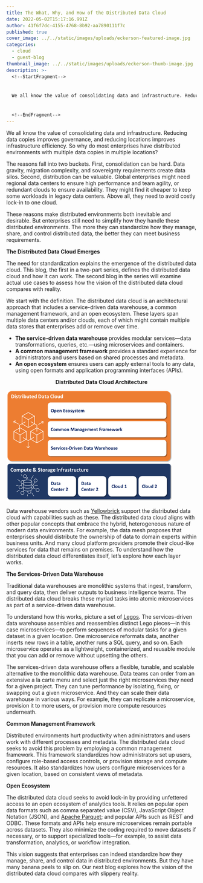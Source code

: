 ```yaml
---
title: The What, Why, and How of the Distributed Data Cloud
date: 2022-05-02T15:17:16.991Z
author: 41f6f7dc-4155-4768-8b92-aa7890111f7c
published: true
cover_image: ../../static/images/uploads/eckerson-featured-image.jpg
categories:
  - cloud
  - guest-blog
thumbnail_image: ../../static/images/uploads/eckerson-thumb-image.jpg
description: >-
  <!--StartFragment-->


  We all know the value of consolidating data and infrastructure. Reducing data copies improves governance, and reducing locations improves infrastructure efficiency. 


  <!--EndFragment-->
---
```

We all know the value of consolidating data and infrastructure. Reducing data copies improves governance, and reducing locations improves infrastructure efficiency. So why do most enterprises have distributed environments with multiple data copies in multiple locations?

The reasons fall into two buckets. First, consolidation can be hard. Data gravity, migration complexity, and sovereignty requirements create data silos. Second, distribution can be valuable. Global enterprises might need regional data centers to ensure high performance and team agility, or redundant clouds to ensure availability. They might find it cheaper to keep some workloads in legacy data centers. Above all, they need to avoid costly lock-in to one cloud.

These reasons make distributed environments both inevitable and desirable. But enterprises still need to simplify how they handle these distributed environments. The more they can standardize how they manage, share, and control distributed data, the better they can meet business requirements.

**The Distributed Data Cloud Emerges**

The need for standardization explains the emergence of the distributed data cloud. This blog, the first in a two-part series, defines the distributed data cloud and how it can work. The second blog in the series will examine actual use cases to assess how the vision of the distributed data cloud compares with reality.

We start with the definition. The distributed data cloud is an architectural approach that includes a service-driven data warehouse, a common management framework, and an open ecosystem. These layers span multiple data centers and/or clouds, each of which might contain multiple data stores that enterprises add or remove over time.

* **The service-driven data warehouse** provides modular services—data transformations, queries, etc.—using microservices and containers.
* **A common management framework** provides a standard experience for administrators and users based on shared processes and metadata.
* **An open ecosystem** ensures users can apply external tools to any data, using open formats and application programming interfaces (APIs).

**<p style="text-align:center">Distributed Data Cloud Architecture</p>**

![Distributed Data Cloud Architecture](../../static/images/uploads/distributed-data-cloud-architecture.png "Distributed Data Cloud Architecture")

Data warehouse vendors such as [Yellowbrick](https://www.yellowbrick.com/) support the distributed data cloud with capabilities such as these. The distributed data cloud aligns with other popular concepts that embrace the hybrid, heterogeneous nature of modern data environments. For example, the data mesh proposes that enterprises should distribute the ownership of data to domain experts within business units. And many cloud platform providers promote their cloud-like services for data that remains on premises. To understand how the distributed data cloud differentiates itself, let’s explore how each layer works.

**The Services-Driven Data Warehouse**

Traditional data warehouses are monolithic systems that ingest, transform, and query data, then deliver outputs to business intelligence teams. The distributed data cloud breaks these myriad tasks into atomic microservices as part of a service-driven data warehouse.

To understand how this works, picture a set of [Legos](https://www.lego.com/en-us). The services-driven data warehouse assembles and reassembles distinct Lego pieces—in this case microservices—to perform sequences of modular tasks for a given dataset in a given location. One microservice reformats data, another inserts new rows in a table, another runs a SQL query, and so on. Each microservice operates as a lightweight, containerized, and reusable module that you can add or remove without upsetting the others.

The services-driven data warehouse offers a flexible, tunable, and scalable alternative to the monolithic data warehouse. Data teams can order from an extensive a la carte menu and select just the right microservices they need for a given project. They can tune performance by isolating, fixing, or swapping out a given microservice. And they can scale their data warehouse in various ways. For example, they can replicate a microservice, provision it to more users, or provision more compute resources underneath.

**Common Management Framework**

Distributed environments hurt productivity when administrators and users work with different processes and metadata. The distributed data cloud seeks to avoid this problem by employing a common management framework. This framework standardizes how administrators set up users, configure role-based access controls, or provision storage and compute resources. It also standardizes how users configure microservices for a given location, based on consistent views of metadata.

**Open Ecosystem**

The distributed data cloud seeks to avoid lock-in by providing unfettered access to an open ecosystem of analytics tools. It relies on popular open data formats such as comma separated value (CSV), JavaScript Object Notation (JSON), and [Apache Parquet](https://parquet.apache.org/); and popular APIs such as REST and ODBC. These formats and APIs help ensure microservices remain portable across datasets. They also minimize the coding required to move datasets if necessary, or to support specialized tools—for example, to assist data transformation, analytics, or workflow integration.

This vision suggests that enterprises can indeed standardize how they manage, share, and control data in distributed environments. But they have many banana peels to slip on. Our next blog explores how the vision of the distributed data cloud compares with slippery reality.